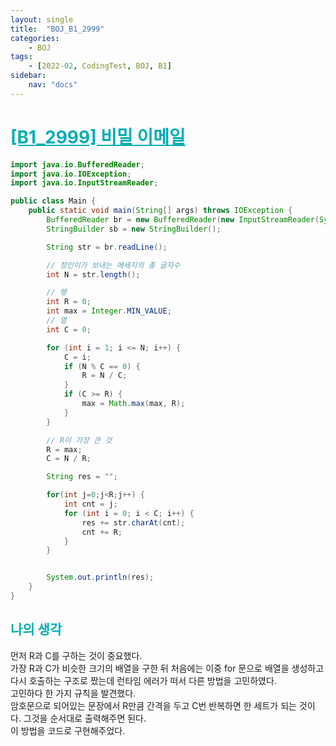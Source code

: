 ```yaml
---
layout: single
title:  "BOJ_B1_2999"
categories: 
    - BOJ
tags: 
    - [2022-02, CodingTest, BOJ, B1]
sidebar:
    nav: "docs"
---
```


# <b><a style="color:#00adb5" href="https://www.acmicpc.net/problem/2999" target=_blank>[B1_2999] 비밀 이메일</a></b>

```java
import java.io.BufferedReader;
import java.io.IOException;
import java.io.InputStreamReader;

public class Main {
    public static void main(String[] args) throws IOException {
        BufferedReader br = new BufferedReader(new InputStreamReader(System.in));
        StringBuilder sb = new StringBuilder();

        String str = br.readLine();

        // 정인이가 보내는 메세지의 총 글자수
        int N = str.length();

        // 행
        int R = 0;
        int max = Integer.MIN_VALUE;
        // 열
        int C = 0;

        for (int i = 1; i <= N; i++) {
            C = i;
            if (N % C == 0) {
                R = N / C;
            }
            if (C >= R) {
                max = Math.max(max, R);
            }
        }

        // R이 가장 큰 것
        R = max;
        C = N / R;

        String res = "";

        for(int j=0;j<R;j++) {
            int cnt = j;
            for (int i = 0; i < C; i++) {
                res += str.charAt(cnt);
                cnt += R;
            }
        }


        System.out.println(res);
    }
}
```


## <b><a style="color:#00adb5">나의 생각</a></b>
먼저 R과 C를 구하는 것이 중요했다.<br>
가장 R과 C가 비슷한 크기의 배열을 구한 뒤 처음에는 이중 for 문으로 배열을 생성하고 다시 호출하는 구조로 짰는데 런타임 에러가 떠서 다른 방법을 고민하였다.<br>
고민하다 한 가지 규칙을 발견했다.<br>
암호문으로 되어있는 문장에서 R만큼 간격을 두고 C번 반복하면 한 세트가 되는 것이다. 그것을 순서대로 출력해주면 된다.<br>
이 방법을 코드로 구현해주었다.